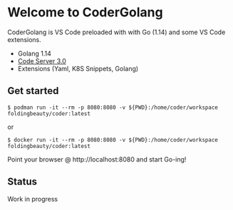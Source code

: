 # Welcome to CoderGolang

CoderGolang is VS Code preloaded with with Go (1.14) and some VS Code extensions.

- Golang 1.14
- [Code Server 3.0](https://github.com/cdr/code-server)
- Extensions (Yaml, K8S Snippets, Golang)

## Get started

`$ podman run -it --rm -p 8080:8080 -v ${PWD}:/home/coder/workspace foldingbeauty/coder:latest`

or

`$ docker run -it --rm -p 8080:8080 -v ${PWD}:/home/coder/workspace foldingbeauty/coder:latest`


Point your browser @ http://localhost:8080 and start Go-ing!

## Status

Work in progress
